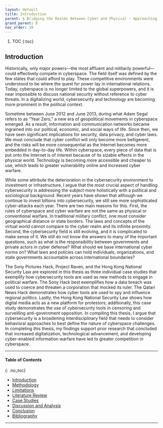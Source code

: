 ```yaml
---
layout: default
title: Introduction
parent: § Bridging the Realms Between Cyber and Physical - Approaching Cyberspace with an Interdisciplinary Lens 
grand_parent: B 
nav_order: 10 
---
```

<style>
.dont-break-out {
  /* These are technically the same, but use both */
  overflow-wrap: break-word;
  word-wrap: break-word;

     -ms-word-break: break-all;
  /* This is the dangerous one in WebKit, as it breaks things wherever */
  word-break: break-all;
  /* Instead use this non-standard one: */
  word-break: break-word;
}

.youtube-container {
    position: relative;
    width: 100%;
    height: 0;
    padding-bottom: 56.25%;
}
.youtube-video {
    position: absolute;
    top: 0;
    left: 0;
    width: 100%;
    height: 100%;
}

</style>

<div class="dont-break-out" markdown="1">

1. TOC
{:toc}

## Introduction
Historically, only major powers––the most affluent and militarily powerful––could effectively compete in cyberspace. The field itself was defined by the few states that could afford to play. These competitive environments were understood to be where the quest for power lay in international relations. Today, cyberspace is no longer limited to the global superpowers, and it is near impossible to discuss national security without reference to cyber threats. In a digitalizing world, cybersecurity and technology are becoming more prominent in the political context.

Sometime between June 2012 and June 2013, during what Adam Segal refers to as “Year Zero,” a new era of geopolitical movements in cyberspace emerged. As a result, information and communication networks became ingrained into our political, economic, and social ways of life. Since then, we have seen significant implications for security, data privacy, and cyber laws. We must conclude that cyber conflict will only become more belligerent, and the risks will be more consequential as the Internet becomes more embedded in day-to-day life. Within cyberspace, every piece of data that is put onto the Internet is of interest because of its sizable effects in the physical world. Technology is becoming more accessible and cheaper to use, which leads to greater vulnerability online and increased cyber warfare.

While some attribute the deterioration in the cybersecurity environment to investment or infrastructure, I argue that the most crucial aspect of handling cybersecurity is addressing the subject more holistically with a political and sociological background. Recent years have shown that although we continue to invest billions into cybersecurity, we still see more sophisticated cyber-attacks each year. There are two main reasons for this. First, the rules of cyberspace and cyber warfare are not the same as physical or conventional warfare. In traditional military conflict, one must consider geographical distance or state borders. The laws and concepts of the virtual world cannot compare to the cyber realm and its infinite proximity. Second, the cybersecurity field is still evolving, and it is complicated to make sense of it. We still do not know the answers to many of the important questions, such as what is the responsibility between governments and private actors in cyber defense? What should we base international cyber norms on? What laws and policies can hold individuals, organizations, and state governments accountable across international boundaries?

The Sony Pictures Hack, Project Raven, and the Hong Kong National Security Law are explored in this thesis as three individual case studies that exemplify how cybersecurity tools are used as new methods to engage in political warfare. The Sony Hack best exemplifies how a data breach was used to coerce and threaten a corporation that mocked its ruler. The Qatari News Hack demonstrates how cyber tools are used to spy and influence regional politics. Lastly, the Hong Kong National Security Law shows how digital media acts as a new platform for protestors; additionally, this case study demonstrates the use of cybersecurity tools in censoring and surveilling anti-government opposition. In compiling this thesis, I argue that cybersecurity is a broadening interdisciplinary field that needs to consider behavioral approaches to best define the nature of cyberspace challenges. In completing this thesis, my findings support prior research that concluded that increased digitalization, technological advancement, and developing cyber-enabled information warfare have led to greater competition in cyberspace.

***

#### Table of Contents
{: .no_toc}

<ul><li> <a href="/docs/B/Bridging-the-Realms-Between-Cyber-and-Physical-Approaching-Cyberspace-with-an-Interdisciplinary-Lens-1/">Introduction</a></li><li> <a href="/docs/B/Bridging-the-Realms-Between-Cyber-and-Physical-Approaching-Cyberspace-with-an-Interdisciplinary-Lens-2/">Methodology</a></li><li> <a href="/docs/B/Bridging-the-Realms-Between-Cyber-and-Physical-Approaching-Cyberspace-with-an-Interdisciplinary-Lens-3/">Limitations</a></li><li> <a href="/docs/B/Bridging-the-Realms-Between-Cyber-and-Physical-Approaching-Cyberspace-with-an-Interdisciplinary-Lens-4/">Literature Review</a></li><li> <a href="/docs/B/Bridging-the-Realms-Between-Cyber-and-Physical-Approaching-Cyberspace-with-an-Interdisciplinary-Lens-5/">Case Studies</a></li><li> <a href="/docs/B/Bridging-the-Realms-Between-Cyber-and-Physical-Approaching-Cyberspace-with-an-Interdisciplinary-Lens-6/">Discussion and Analysis</a></li><li> <a href="/docs/B/Bridging-the-Realms-Between-Cyber-and-Physical-Approaching-Cyberspace-with-an-Interdisciplinary-Lens-7/">Conclusion</a></li><li> <a href="/docs/B/Bridging-the-Realms-Between-Cyber-and-Physical-Approaching-Cyberspace-with-an-Interdisciplinary-Lens-8/">Bibliography</a></li></ul>

***

</div>

